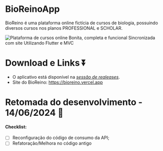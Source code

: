 # BioReinoApp
BioReino é uma plataforma online fictícia de cursos de biologia, possuindo diversos cursos nos planos PROFESSIONAL e SCHOLAR.

![Plataforma de cursos online Bonita, completa e funcional Sincronizada com site Utilizando Flutter e MVC](https://github.com/CaioLuppo/BioReinoApp/assets/87142871/b8de6a19-7d21-49db-97e6-942f3ff8a118)

# Download e Links ⏬

- O aplicativo está disponível na <a href="https://github.com/AraraDevs/bioreino-android/releases">*sessão de realeases*</a>.
- Site do BioReino: https://bioreino.vercel.app


# Retomada do desenvolvimento - 14/06/2024 🎉 

#### Checklist:
- [ ] Reconfiguração do código de consumo da API;
- [ ] Refatoração/Melhora no código antigo
